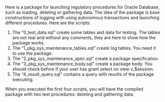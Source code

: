 Here is a package for launching regulatory procedures for Oracle Database, such as loading, deleting or gathering data. The idea of the package is base constructions of logging with using autonomous transactions and launching different procedures.
Here are the scripts:

1. The “0_test_data.sql” create some tables and data for testing. The tables are not real and without any comments, they are here to show how the package works.
2. The “1_pkg_sys_maintenance_tables.sql” create log tables. You need it to use the package.
3. The “2_pkg_sys_maintenance_spec.sql” create a package specification.
4. The “3_pkg_sys_maintenance_body.sql” create a package body. You should check before if your user has grant select on view v_$session.
5. The “4_result_query.sql” contains a query with results of the package executing.

When you executed the first four scripts, you will have the compiled package with two test procedures: deleting and gathering data.
